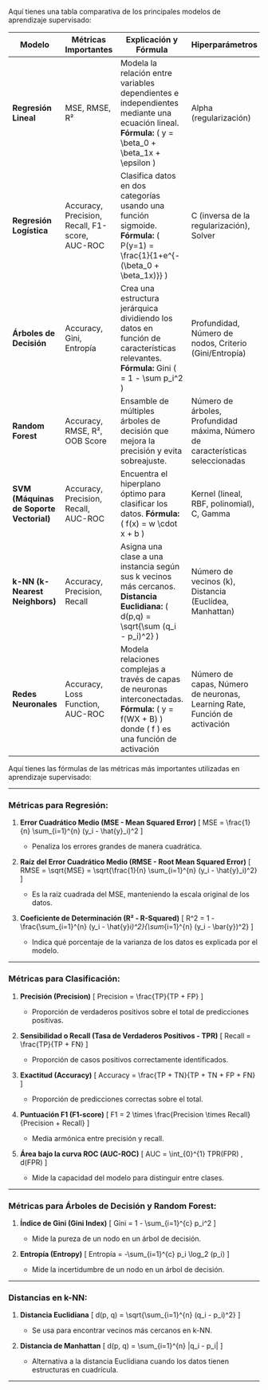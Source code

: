 Aquí tienes una tabla comparativa de los principales modelos de aprendizaje supervisado:  

| **Modelo**               | **Métricas Importantes**                              | **Explicación y Fórmula**                                             | **Hiperparámetros**                               | **Usos**                                        | **Pasos Previos (EDA y Preprocesamiento)**     |
|--------------------------|------------------------------------------------------|------------------------------------------------------------------------|-------------------------------------------------|------------------------------------------------|------------------------------------------------|
| **Regresión Lineal**     | MSE, RMSE, R²                                       | Modela la relación entre variables dependientes e independientes mediante una ecuación lineal. **Fórmula:**  \( y = \beta_0 + \beta_1x + \epsilon \) | Alpha (regularización)                          | Predicción de valores continuos (precio de casas, ventas) | - Manejo de valores nulos  - Eliminación de outliers  - Normalización/Estandarización  - Análisis de correlación |
| **Regresión Logística**  | Accuracy, Precision, Recall, F1-score, AUC-ROC      | Clasifica datos en dos categorías usando una función sigmoide. **Fórmula:**  \( P(y=1) = \frac{1}{1+e^{-(\beta_0 + \beta_1x)}} \) | C (inversa de la regularización), Solver       | Clasificación binaria (detección de fraudes, enfermedades) | - Balanceo de clases - Conversión de variables categóricas - Normalización de variables numéricas |
| **Árboles de Decisión**  | Accuracy, Gini, Entropía                            | Crea una estructura jerárquica dividiendo los datos en función de características relevantes. **Fórmula:** Gini \( = 1 - \sum p_i^2 \) | Profundidad, Número de nodos, Criterio (Gini/Entropía) | Clasificación y regresión (diagnóstico médico, crédito bancario) | - Manejo de valores nulos - Codificación de variables categóricas |
| **Random Forest**        | Accuracy, RMSE, R², OOB Score                       | Ensamble de múltiples árboles de decisión que mejora la precisión y evita sobreajuste. | Número de árboles, Profundidad máxima, Número de características seleccionadas | Predicción en datos complejos, clasificación y regresión (clima, precios de mercado) | - Conversión de variables categóricas - Manejo de datos faltantes - Normalización |
| **SVM (Máquinas de Soporte Vectorial)** | Accuracy, Precision, Recall, AUC-ROC | Encuentra el hiperplano óptimo para clasificar los datos. **Fórmula:** \( f(x) = w \cdot x + b \) | Kernel (lineal, RBF, polinomial), C, Gamma | Clasificación en datos con fronteras complejas (biometría, detección de spam) | - Estandarización de datos - Conversión de variables categóricas |
| **k-NN (k-Nearest Neighbors)** | Accuracy, Precision, Recall | Asigna una clase a una instancia según sus k vecinos más cercanos. **Distancia Euclidiana:** \( d(p,q) = \sqrt{\sum (q_i - p_i)^2} \) | Número de vecinos (k), Distancia (Euclídea, Manhattan) | Clasificación y regresión (recomendaciones, diagnóstico médico) | - Normalización/Estandarización - Conversión de variables categóricas |
| **Redes Neuronales**     | Accuracy, Loss Function, AUC-ROC                    | Modela relaciones complejas a través de capas de neuronas interconectadas. **Fórmula:** \( y = f(WX + B) \) donde \( f \) es una función de activación | Número de capas, Número de neuronas, Learning Rate, Función de activación | Reconocimiento de imágenes, procesamiento de lenguaje natural | - Normalización - Balanceo de clases - Conversión de variables categóricas - Creación de embeddings |

Aquí tienes las fórmulas de las métricas más importantes utilizadas en aprendizaje supervisado:

---

### **Métricas para Regresión:**
1. **Error Cuadrático Medio (MSE - Mean Squared Error)**
   \[
   MSE = \frac{1}{n} \sum_{i=1}^{n} (y_i - \hat{y}_i)^2
   \]
   - Penaliza los errores grandes de manera cuadrática.

2. **Raíz del Error Cuadrático Medio (RMSE - Root Mean Squared Error)**
   \[
   RMSE = \sqrt{MSE} = \sqrt{\frac{1}{n} \sum_{i=1}^{n} (y_i - \hat{y}_i)^2}
   \]
   - Es la raíz cuadrada del MSE, manteniendo la escala original de los datos.

3. **Coeficiente de Determinación (R² - R-Squared)**
   \[
   R^2 = 1 - \frac{\sum_{i=1}^{n} (y_i - \hat{y}_i)^2}{\sum_{i=1}^{n} (y_i - \bar{y})^2}
   \]
   - Indica qué porcentaje de la varianza de los datos es explicada por el modelo.

---

### **Métricas para Clasificación:**
1. **Precisión (Precision)**
   \[
   Precision = \frac{TP}{TP + FP}
   \]
   - Proporción de verdaderos positivos sobre el total de predicciones positivas.

2. **Sensibilidad o Recall (Tasa de Verdaderos Positivos - TPR)**
   \[
   Recall = \frac{TP}{TP + FN}
   \]
   - Proporción de casos positivos correctamente identificados.

3. **Exactitud (Accuracy)**
   \[
   Accuracy = \frac{TP + TN}{TP + TN + FP + FN}
   \]
   - Proporción de predicciones correctas sobre el total.

4. **Puntuación F1 (F1-score)**
   \[
   F1 = 2 \times \frac{Precision \times Recall}{Precision + Recall}
   \]
   - Media armónica entre precisión y recall.

5. **Área bajo la curva ROC (AUC-ROC)**
   \[
   AUC = \int_{0}^{1} TPR(FPR) \, d(FPR)
   \]
   - Mide la capacidad del modelo para distinguir entre clases.

---

### **Métricas para Árboles de Decisión y Random Forest:**
1. **Índice de Gini (Gini Index)**
   \[
   Gini = 1 - \sum_{i=1}^{c} p_i^2
   \]
   - Mide la pureza de un nodo en un árbol de decisión.

2. **Entropía (Entropy)**
   \[
   Entropía = -\sum_{i=1}^{c} p_i \log_2 (p_i)
   \]
   - Mide la incertidumbre de un nodo en un árbol de decisión.

---

### **Distancias en k-NN:**
1. **Distancia Euclidiana**
   \[
   d(p, q) = \sqrt{\sum_{i=1}^{n} (q_i - p_i)^2}
   \]
   - Se usa para encontrar vecinos más cercanos en k-NN.

2. **Distancia de Manhattan**
   \[
   d(p, q) = \sum_{i=1}^{n} |q_i - p_i|
   \]
   - Alternativa a la distancia Euclidiana cuando los datos tienen estructuras en cuadrícula.

---







